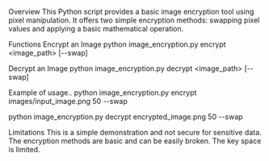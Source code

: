 Overview
This Python script provides a basic image encryption tool using pixel manipulation. It offers two simple encryption methods: swapping pixel values and applying a basic mathematical operation.

Functions
Encrypt an Image
python image_encryption.py encrypt <image_path> [--swap]

Decrypt an Image
python image_encryption.py decrypt <image_path> [--swap]

Example of usage..
python image_encryption.py encrypt images/input_image.png 50 --swap

python image_encryption.py decrypt encrypted_image.png 50 --swap

Limitations
This is a simple demonstration and not secure for sensitive data. The encryption methods are basic and can be easily broken. The key space is limited.
